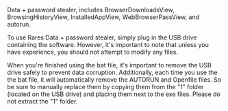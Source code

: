 Data + password stealer, includes BrowserDownloadsView, BrowsingHistoryView, InstalledAppView, WebBrowserPassView, and autorun.

To use Rares Data + password stealer, simply plug in the USB drive containing the software. However, it's important to note that unless you have experience, you should not attempt to modify any files.

When you're finished using the bat file, it's important to remove the USB drive safely to prevent data corruption. Additionally, each time you use the the bat file, it will automatically remove the AUTORUN and Openfile files. So be sure to manually replace them by copying them from the "1" folder (located on the USB drive) and placing them next to the exe files. Please do not extract the "1" folder.
